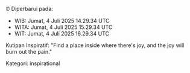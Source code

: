 ⏰ Diperbarui pada:
- WIB: Jumat, 4 Juli 2025 14.29.34 UTC
- WITA: Jumat, 4 Juli 2025 15.29.34 UTC
- WIT: Jumat, 4 Juli 2025 16.29.34 UTC

Kutipan Inspiratif:
"Find a place inside where there's joy, and the joy will burn out the pain."


Kategori: inspirational

